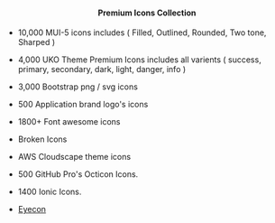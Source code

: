 <center><h4><p align="center"> Premium Icons Collection </p></h4></center>

-  10,000 MUI-5 icons includes ( Filled, Outlined, Rounded, Two tone, Sharped ) 

-  4,000 UKO Theme Premium Icons includes all varients ( success, primary, secondary, dark, light, danger, info )

-  3,000 Bootstrap png / svg icons

-  500 Application brand logo's icons

-  1800+ Font awesome icons

-  Broken Icons

-  AWS Cloudscape theme icons

-  500 GitHub Pro's Octicon Icons.

-  1400 Ionic Icons.

-  <a href="https://eyecon.netlify.app" target="_blank">Eyecon</a>

